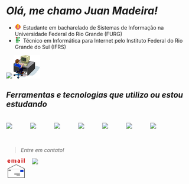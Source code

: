 <style>
    .tools {
        padding: 20px 0px 35px;
        display: flex; 
        flex-flow: row wrap;
        gap: 15px;
    }

    .tools img,
    .contact img {
        width: 50px;
        transition: transform 0.2s ease-in-out;
    }

    .tools img:hover,
    .contact img:hover {
        transform: scale(1.2)
    }

    .contact {
        display: flex;
        gap: 20px;
    }
</style>

# _Olá, me chamo Juan Madeira!_
- <img src="./img/furg.png" width="15" style="margin-right: 3px"> Estudante em bacharelado de Sistemas de Informação na Universidade Federal do Rio Grande (FURG) 
- <img src="./img/if.png" width="15" style="margin-right: 3px"> Técnico em Informática para Internet pelo Instituto Federal do Rio Grande do Sul (IFRS)

<img height="200px" src="https://github-readme-stats.vercel.app/api/top-langs/?username=juanmadeira&layout=compact&langs_count=8&theme=transparent&hide_border=true">
<img src="./img/computer.gif">

## _Ferramentas e tecnologias que utilizo ou estou estudando_
<div class="tools">
    <img src="https://cdn.jsdelivr.net/gh/devicons/devicon@latest/icons/javascript/javascript-original.svg">
    <img src="https://cdn.jsdelivr.net/gh/devicons/devicon@latest/icons/react/react-original.svg">
    <img src="https://cdn.jsdelivr.net/gh/devicons/devicon@latest/icons/python/python-original.svg">
    <img src="https://cdn.jsdelivr.net/gh/devicons/devicon@latest/icons/pytorch/pytorch-original.svg">
    <img src="https://cdn.jsdelivr.net/gh/devicons/devicon@latest/icons/php/php-original.svg">
    <img src="https://cdn.jsdelivr.net/gh/devicons/devicon@latest/icons/postgresql/postgresql-original.svg" width="45">
    <img src="https://cdn.jsdelivr.net/gh/devicons/devicon@latest/icons/mysql/mysql-original.svg" width="35">
</div>

> _Entre em contato!_
<div class="contact">
    <a href="mailto:juan.madeira@furg.br"><img src="./img/email.gif" width="50"></a>
    <a href="https://www.linkedin.com/in/juan-madeira" target="_blank"><img src="https://cdn.jsdelivr.net/gh/devicons/devicon@latest/icons/linkedin/linkedin-original.svg" width="50"></a>
</div>